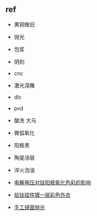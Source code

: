 




## ref
+ 黄铜做旧
+ 抛光
+ 包浆
+ 阴刻
+ cnc
+ 激光深雕
+ dlc
+ pvd
+ 酸洗 大马
+ 微弧氧化
+ 阳极黑
+ 陶瓷涂层
+ 淬火泡油


+ [电解电压对钛阳极氧化色彩的影响](http://www.cnki.com.cn/Article/CJFDTotal-SYKQ200106031.htm)
+ [给钛挂件镀一层彩色外衣](https://www.guokr.com/article/437010/)
+ [手工镜面抛光](https://www.douban.com/note/657969109/)